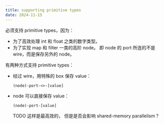 ```yaml
---
title: supporting primitive types
date: 2024-11-15
---
```


必须支持 primitive types，因为：

- 为了高效处理 int 和 float 之类的数字类型。
- 为了实现 map 和 filter 一类的高阶 node。
  即 node 的 port 所连的不是 wire，而是保存另外的 node。

有两种方式支持 primitive types：

- 经过 wire，用特殊的 box 保存 value：

  ```inet
  (node)-port-<>-[value]
  ```

- node 可以直接保存 value：

  ```inet
  (node)-port-[value]
  ```

  TODO 这样是最高效的，
  但是是否会影响 shared-memory parallelism？

